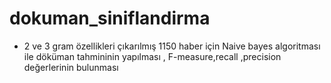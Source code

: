 # dokuman_siniflandirma
* 2 ve 3 gram özellikleri çıkarılmış 1150 haber için Naive bayes algoritması ile döküman tahmininin yapılması , F-measure,recall ,precision değerlerinin bulunması
